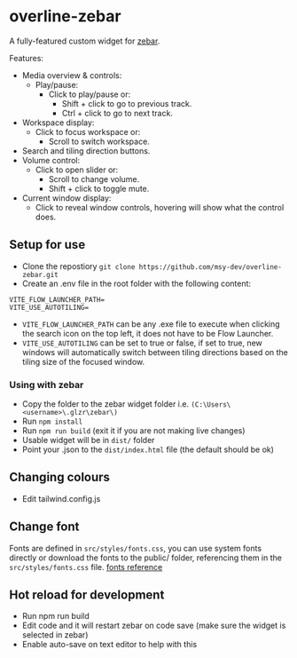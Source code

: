 # overline-zebar
A fully-featured custom widget for [zebar](https://github.com/glzr-io/zebar).

Features:
- Media overview & controls:
  - Play/pause:
    - Click to play/pause or:
      - Shift + click to go to previous track.
      - Ctrl + click to go to next track.
- Workspace display:
  - Click to focus workspace or:
    - Scroll to switch workspace.
- Search and tiling direction buttons.
- Volume control:
  - Click to open slider or:
    - Scroll to change volume.
    - Shift + click to toggle mute.
- Current window display:
  - Click to reveal window controls, hovering will show what the control does.

## Setup for use
- Clone the repostiory `git clone https://github.com/msy-dev/overline-zebar.git`
- Create an .env file in the root folder with the following content:

```
VITE_FLOW_LAUNCHER_PATH=
VITE_USE_AUTOTILING=
```

- `VITE_FLOW_LAUNCHER_PATH` can be any .exe file to execute when clicking the search icon on the top left, it does not have to be Flow Launcher.
- `VITE_USE_AUTOTILING` can be set to true or false, if set to true, new windows will automatically switch between tiling directions based on the tiling size of the focused window.

### Using with zebar

- Copy the folder to the zebar widget folder i.e. `(C:\Users\<username>\.glzr\zebar\)`
- Run `npm install`
- Run `npm run build` (exit it if you are not making live changes)
- Usable widget will be in `dist/` folder
- Point your .json to the `dist/index.html` file (the default should be ok)

## Changing colours

- Edit tailwind.config.js

## Change font

Fonts are defined in `src/styles/fonts.css`, you can use system fonts directly or download the fonts to the public/ folder, referencing them in the `src/styles/fonts.css` file.
[fonts reference](https://developer.mozilla.org/en-US/docs/Web/CSS/font)

## Hot reload for development

- Run npm run build
- Edit code and it will restart zebar on code save (make sure the widget is selected in zebar)
- Enable auto-save on text editor to help with this
